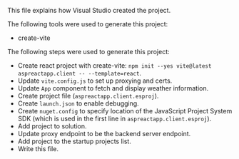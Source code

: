 This file explains how Visual Studio created the project.

The following tools were used to generate this project:
- create-vite

The following steps were used to generate this project:
- Create react project with create-vite: `npm init --yes vite@latest aspreactapp.client -- --template=react`.
- Update `vite.config.js` to set up proxying and certs.
- Update `App` component to fetch and display weather information.
- Create project file (`aspreactapp.client.esproj`).
- Create `launch.json` to enable debugging.
- Create `nuget.config` to specify location of the JavaScript Project System SDK (which is used in the first line in `aspreactapp.client.esproj`).
- Add project to solution.
- Update proxy endpoint to be the backend server endpoint.
- Add project to the startup projects list.
- Write this file.
